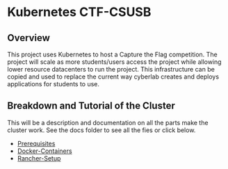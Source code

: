 # **Kubernetes CTF-CSUSB** 

## __Overview__

This project uses Kubernetes to host a Capture the Flag competition. The project will scale as more students/users access the project while allowing lower resource datacenters to run the project. This infrastructure can be copied and used to replace the current way cyberlab creates and deploys applications for students to use.


## __Breakdown and Tutorial of the Cluster__

This will be a description and documentation on all the parts make the cluster work. See the docs folder to see all the fies or click below.

*  [Prerequisites](/docs/prerequisites.md)
*  [Docker-Containers](/docs/docker-container.md)
*  [Rancher-Setup](/docs/rancher-setup.md)